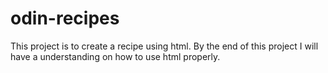 # odin-recipes
This project is to create a recipe using html.
By the end of this project I will have a understanding on how to use html properly.